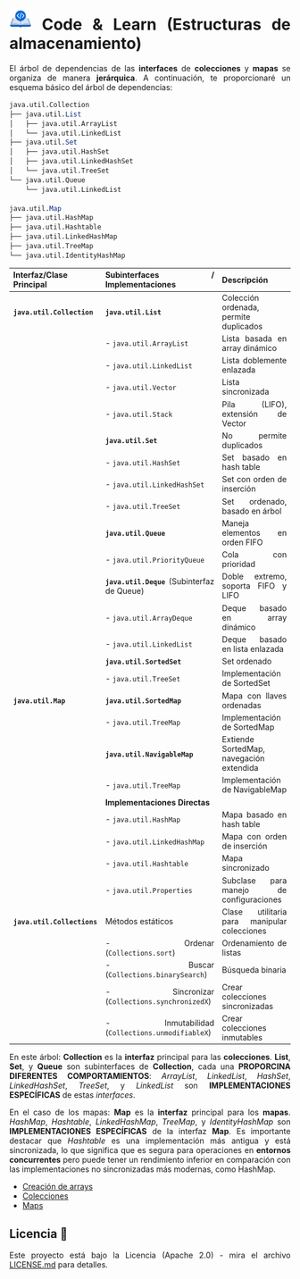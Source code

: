 <div align="justify">

# <img src=../../../../images/coding-book.png width="40"> Code & Learn (Estructuras de almacenamiento)

El árbol de dependencias de las __interfaces__ de __colecciones__ y __mapas__ se organiza de manera __jerárquica__. A continuación, te proporcionaré un esquema básico del árbol de dependencias:

```mathematica
java.util.Collection
├── java.util.List
│   ├── java.util.ArrayList
│   └── java.util.LinkedList
├── java.util.Set
│   ├── java.util.HashSet
│   ├── java.util.LinkedHashSet
│   └── java.util.TreeSet
└── java.util.Queue
    └── java.util.LinkedList

java.util.Map
├── java.util.HashMap
├── java.util.Hashtable
├── java.util.LinkedHashMap
├── java.util.TreeMap
└── java.util.IdentityHashMap
```

| **Interfaz/Clase Principal** | **Subinterfaces** / **Implementaciones**                     | **Descripción**                                             |
|------------------------------|------------------------------------------------------------|-------------------------------------------------------------|
| **`java.util.Collection`**   | **`java.util.List`**                                       | Colección ordenada, permite duplicados                      |
|                              | - `java.util.ArrayList`                                    | Lista basada en array dinámico                              |
|                              | - `java.util.LinkedList`                                   | Lista doblemente enlazada                                   |
|                              | - `java.util.Vector`                                       | Lista sincronizada                                          |
|                              |   - `java.util.Stack`                                      | Pila (LIFO), extensión de Vector                            |
|                              | **`java.util.Set`**                                        | No permite duplicados                                       |
|                              | - `java.util.HashSet`                                      | Set basado en hash table                                    |
|                              | - `java.util.LinkedHashSet`                                | Set con orden de inserción                                  |
|                              | - `java.util.TreeSet`                                      | Set ordenado, basado en árbol                               |
|                              | **`java.util.Queue`**                                      | Maneja elementos en orden FIFO                              |
|                              | - `java.util.PriorityQueue`                                | Cola con prioridad                                          |
|                              | **`java.util.Deque`** (Subinterfaz de Queue)               | Doble extremo, soporta FIFO y LIFO                          |
|                              | - `java.util.ArrayDeque`                                   | Deque basado en array dinámico                              |
|                              | - `java.util.LinkedList`                                   | Deque basado en lista enlazada                              |
|                              | **`java.util.SortedSet`**                                  | Set ordenado                                                |
|                              | - `java.util.TreeSet`                                      | Implementación de SortedSet                                 |
| **`java.util.Map`**          | **`java.util.SortedMap`**                                  | Mapa con llaves ordenadas                                   |
|                              | - `java.util.TreeMap`                                      | Implementación de SortedMap                                 |
|                              | **`java.util.NavigableMap`**                               | Extiende SortedMap, navegación extendida                    |
|                              | - `java.util.TreeMap`                                      | Implementación de NavigableMap                              |
|                              | **Implementaciones Directas**                             |                                                             |
|                              | - `java.util.HashMap`                                      | Mapa basado en hash table                                   |
|                              | - `java.util.LinkedHashMap`                                | Mapa con orden de inserción                                 |
|                              | - `java.util.Hashtable`                                    | Mapa sincronizado                                           |
|                              |   - `java.util.Properties`                                 | Subclase para manejo de configuraciones                     |
| **`java.util.Collections`**  | Métodos estáticos                                         | Clase utilitaria para manipular colecciones                 |
|                              | - Ordenar (`Collections.sort`)                             | Ordenamiento de listas                                      |
|                              | - Buscar (`Collections.binarySearch`)                      | Búsqueda binaria                                            |
|                              | - Sincronizar (`Collections.synchronizedX`)                | Crear colecciones sincronizadas                             |
|                              | - Inmutabilidad (`Collections.unmodifiableX`)              | Crear colecciones inmutables                                |


En este árbol:
__Collection__ es la __interfaz__ principal para las __colecciones__.
__List__, __Set__, y __Queue__ son subinterfaces de __Collection__, cada una __PROPORCINA DIFERENTES COMPORTAMIENTOS__:
_ArrayList_, _LinkedList_, _HashSet_, _LinkedHashSet_, _TreeSet_, y _LinkedList_ son __IMPLEMENTACIONES ESPECÍFICAS__ de estas _interfaces_.

En el caso de los mapas:
__Map__ es la __interfaz__ principal para los __mapas__.
_HashMap_, _Hashtable_, _LinkedHashMap_, _TreeMap_, y _IdentityHashMap_ son __IMPLEMENTACIONES ESPECÍFICAS__ de la interfaz __Map__.
Es importante destacar que _Hashtable_ es una implementación más antigua y está sincronizada, lo que significa que es segura para operaciones en __entornos concurrentes__ pero puede tener un rendimiento inferior en comparación con las implementaciones no sincronizadas más modernas, como HashMap.

- [Creación de arrays](Creacion-de-arrays.md)
- [Colecciones](Collection/README.md)
- [Maps](Map/README.md)

## Licencia 📄

Este proyecto está bajo la Licencia (Apache 2.0) - mira el archivo [LICENSE.md](../../../../LICENSE) para detalles.

</div>